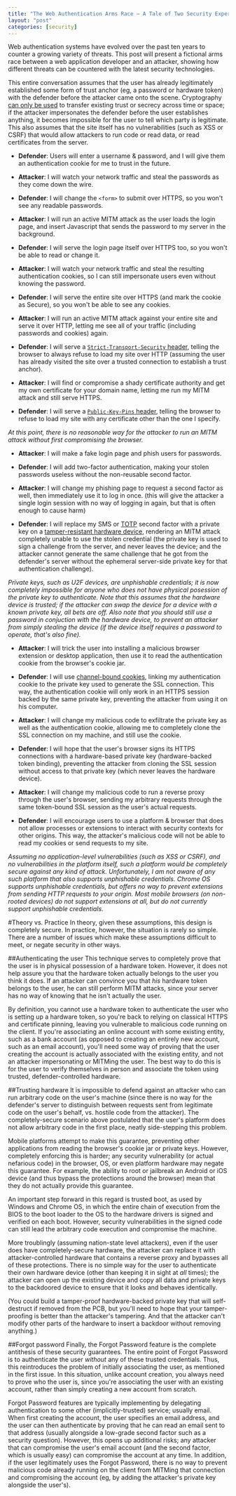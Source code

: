 ```yaml
---
title: "The Web Authentication Arms Race – A Tale of Two Security Experts"
layout: "post"
categories: [security]
---
```


Web authentication systems have evolved over the past ten years to counter a growing variety of threats.  This post will present a fictional arms race between a web application developer and an attacker, showing how different threats can be countered with the latest security technologies.

This entire conversation assumes that the user has already legitimately established some form of trust anchor (eg, a password or hardware token) with the defender before the attacker came onto the scene.  Cryptography [can only be used](http://blogs.msdn.com/b/ericlippert/archive/2011/09/27/keep-it-secret-keep-it-safe.aspx) to transfer existing trust or secrecy across time or space; if the attacker impersonates the defender before the user establishes anything, it becomes impossible for the user to tell which party is legitimate.  This also assumes that the site itself has no vulnerabilities (such as XSS or CSRF) that would allow attackers to run code or read data, or read certificates from the server.

 - **Defender**: Users will enter a username & password, and I will give them an authentication cookie for me to trust in the future.
 - **Attacker**: I will watch your network traffic and steal the passwords as they come down the wire.

 - **Defender**: I will change the `<form>` to submit over HTTPS, so you won't see any readable passwords.
 - **Attacker**: I will run an active MITM attack as the user loads the login page, and insert Javascript that sends the password to my server in the background.

 - **Defender**: I will serve the login page itself over HTTPS too, so you won't be able to read or change it.
 - **Attacker**: I will watch your network traffic and steal the resulting authentication cookies, so I can still impersonate users even without knowing the password.

 - **Defender**: I will serve the entire site over HTTPS (and mark the cookie as Secure), so you won't be able to see any cookies.
 - **Attacker**: I will run an active MITM attack against your entire site and serve it over HTTP, letting me see all of your traffic (including passwords and cookies) again.

 - **Defender**: I will serve a [`Strict-Transport-Security` header](https://en.wikipedia.org/wiki/HTTP_Strict_Transport_Security), telling the browser to always refuse to load my site over HTTP (assuming the user has already visited the site over a trusted connection to establish a trust anchor).
 - **Attacker**: I will find or compromise a shady certificate authority and get my own certificate for your domain name, letting me run my MITM attack and still serve HTTPS. 
 
 - **Defender**: I will serve a [`Public-Key-Pins` header](https://en.wikipedia.org/wiki/HTTP_Public_Key_Pinning), telling the browser to refuse to load my site with any certificate other than the one I specify.
  
 _At this point, there is no reasonable way for the attacker to run an MITM attack without first compromising the browser._
  
 - **Attacker**: I will make a fake login page and phish users for passwords.
  
 - **Defender**: I will add two-factor authentication, making your stolen passwords useless without the non-reusable second factor.
  
 - **Attacker**: I will change my phishing page to request a second factor as well, then immediately use it to log in once.  (this will give the attacker a single login session with no way of logging in again, but that is often enough to cause harm)
  
 - **Defender**: I will replace my SMS or [TOTP](https://en.wikipedia.org/wiki/Time-based_One-time_Password_Algorithm) second factor with a private key on a [tamper-resistant hardware device](https://www.yubico.com/products/yubikey-hardware/), rendering an MITM attack completely unable to use the stolen credential (the private key is used to sign a challenge from the server, and never leaves the device; and the attacker cannot generate the same challenge that he got from the defender's server without the ephemeral server-side private key for that authentication challenge).
 
 _Private keys, such as U2F devices, are unphishable credentials; it is now completely impossible for anyone who does not have physical posession of the private key to authenticate.  Note that this assumes that the hardware device is trusted; if the attacker can swap the device for a device with a known private key, all bets are off.  Also note that you should still use a password in conjuction with the hardware device, to prevent an attacker from simply stealing the device (if the device itself requires a password to operate, that's also fine)._
 
 - **Attacker**: I will trick the user into installing a malicious browser extension or desktop application, then use it to read the authentication cookie from the browser's cookie jar.
 
 - **Defender**: I will use [channel-bound cookies](http://www.browserauth.net/channel-bound-cookies), linking my authentication cookie to the private key used to generate the SSL connection.  This way, the authentication cookie will only work in an HTTPS session backed by the same private key, preventing the attacker from using it on his computer.
 - **Attacker**: I will change my malicious code to exfiltrate the private key as well as the authentication cookie, allowing me to completely clone the SSL connection on my machine, and still use the cookie.
 
 - **Defender**: I will hope that the user's browser signs its HTTPS connections with a hardware-based private key (hardware-backed token binding), preventing the attacker from cloning the SSL session without access to that private key (which never leaves the hardware device).
 - **Attacker**: I will change my malicious code to run a reverse proxy through the user's browser, sending my arbitrary requests through the same token-bound SSL session as the user's actual requests.
 
 - **Defender**: I will encourage users to use a platform & browser that does not allow processes or extensions to interact with security contexts for other origins.  This way, the attacker's malicious code will not be able to read my cookies or send requests to my site.
  
  _Assuming no application-level vulnerabilities (such as XSS or CSRF), and no vulnerabilities in the platform itself, such a platform would be completely secure against any kind of attack.  Unfortunately, I am not aware of any such platform that also supports unphishable credentials.  Chrome OS supports unphishable credentials, but offers no way to prevent extensions from sending HTTP requests to your origin.  Most mobile browsers (on non-rooted devices) do not support extensions at all, but do not currently support unphishable credentials._
  
#Theory vs. Practice
In theory, given these assumptions, this design is completely secure.  In practice, however, the situation is rarely so simple.  There are a number of issues which make these assumptions difficult to meet, or negate security in other ways.

##Authenticating the user
This technique serves to completely prove that the user is in physical possession of a hardware token.  However, it does not help assure you that the hardware token actually belongs to the user you think it does.  If an attacker can convince you that _his_ hardware token belongs to the user, he can still perform MITM attacks, since your server has no way of knowing that he isn't actually the user.

By definition, you cannot use a hardware token to authenticate the user who is setting up a hardware token, so you're back to relying on classical HTTPS and certificate pinning, leaving you vulnerable to malicious code running on the client.  If you're associating an online account with some existing entity, such as a bank account (as opposed to creating an entirely new account, such as an email account), you'll need some way of proving that the user creating the account is actually associated with the existing entity, and not an attacker impersonating or MITMing the user.  The best way to do this is for the user to verify themselves in person and associate the token using trusted, defender-controlled hardware.
  
##Trusting hardware
It is impossible to defend against an attacker who can run arbitrary code on the user's machine (since there is no way for the defender's server to distinguish between requests sent from legitimate code on the user's behalf, vs. hostile code from the attacker).  The completely-secure scenario above postulated that the user's platform does not allow arbitrary code in the first place, neatly side-stepping this problem.

Mobile platforms attempt to make this guarantee, preventing other applications from reading the browser's cookie jar or private keys.  However, completely enforcing this is harder; any security vulnerability (or actual nefarious code) in the browser, OS, or even platform hardware may negate this guarantee.  For example, the ability to root or jailbreak an Android or iOS device (and thus bypass the protections around the browser) mean that they do not actually provide this guarantee.

An important step forward in this regard is trusted boot, as used by Windows and Chrome OS, in which the entire chain of execution from the BIOS to the boot loader to the OS to the hardware drivers is signed and verified on each boot.  However, security vulnerabilities in the signed code can still lead the arbitrary code execution and compromise the machine.

More troublingly (assuming nation-state level attackers), even if the user does have completely-secure hardware, the attacker can replace it with attacker-controlled hardware that contains a reverse proxy and bypasses all of these protections.  There is no simple way for the user to authenticate their own hardware device (other than keeping it in sight at _all_ times); the attacker can open up the existing device and copy all data and private keys to the backdoored device to ensure that it looks and behaves identically.

(You could build a tamper-proof hardware-backed private key that will self-destruct if removed from the PCB, but you'll need to hope that your tamper-proofing is better than the attacker's tampering.  And that the attacker can't modify other parts of the hardware to insert a backdoor without removing anything.)

##Forgot password
Finally, the Forgot Password feature is the complete antithesis of these security guarantees.  The entire point of Forgot Password is to authenticate the user _without_ any of these trusted credentials.  Thus, this reintroduces the problem of initially associating the user, as mentioned in the first issue.  In this situation, unlike account creation, you always need to prove who the user is, since you're associating the user with an existing account, rather than simply creating a new account from scratch.

Forgot Password features are typically implementing by delegating authentication to some other (implicitly-trusted) service; usually email.  When first creating the account, the user specifies an email address, and the user can then authenticate by proving that he can read an email sent to that address (usually alongside a low-grade second factor such as a security question).  However, this opens up additional risks; any attacker that can compromise the user's email account (and the second factor, which is usually easy) can compromise the account at any time.  In addition, if the user legitimately uses the Forgot Password, there is no way to prevent malicious code already running on the client from MITMing that connection and compromising the account (eg, by adding the attacker's private key alongside the user's). 